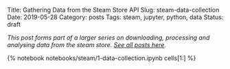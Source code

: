 Title: Gathering Data from the Steam Store API
Slug: steam-data-collection
Date: 2019-05-28
Category: posts
Tags: steam, jupyter, python, data
Status: draft

*This post forms part of a larger series on downloading, processing and analysing data from the steam store. [See all posts here]({tag}steam).*

{% notebook notebooks/steam/1-data-collection.ipynb cells[1:] %}